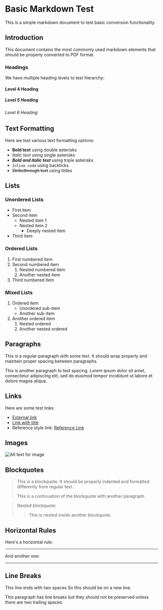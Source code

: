 # Basic Markdown Test

This is a simple markdown document to test basic conversion functionality.

## Introduction

This document contains the most commonly used markdown elements that should be properly converted to PDF format.

### Headings

We have multiple heading levels to test hierarchy:

#### Level 4 Heading
##### Level 5 Heading
###### Level 6 Heading

## Text Formatting

Here we test various text formatting options:

- **Bold text** using double asterisks
- *Italic text* using single asterisks
- ***Bold and italic text*** using triple asterisks
- `Inline code` using backticks
- ~~Strikethrough text~~ using tildes

## Lists

### Unordered Lists

- First item
- Second item
  - Nested item 1
  - Nested item 2
    - Deeply nested item
- Third item

### Ordered Lists

1. First numbered item
2. Second numbered item
   1. Nested numbered item
   2. Another nested item
3. Third numbered item

### Mixed Lists

1. Ordered item
   - Unordered sub-item
   - Another sub-item
2. Another ordered item
   1. Nested ordered
   2. Another nested ordered

## Paragraphs

This is a regular paragraph with some text. It should wrap properly and maintain proper spacing between paragraphs.

This is another paragraph to test spacing. Lorem ipsum dolor sit amet, consectetur adipiscing elit, sed do eiusmod tempor incididunt ut labore et dolore magna aliqua.

## Links

Here are some test links:

- [External link](https://www.example.com)
- [Link with title](https://www.example.com "Example Website")
- Reference style link: [Reference Link][ref1]

[ref1]: https://www.example.com "Reference Link"

## Images

![Alt text for image](https://via.placeholder.com/300x200.png "Test Image")

## Blockquotes

> This is a blockquote. It should be properly indented and formatted differently from regular text.
>
> This is a continuation of the blockquote with another paragraph.

> Nested blockquote:
> > This is nested inside another blockquote.

## Horizontal Rules

Here's a horizontal rule:

---

And another one:

***

## Line Breaks

This line ends with two spaces
So this should be on a new line.

This paragraph
has line breaks but
they should not be preserved
unless there are two trailing spaces.
